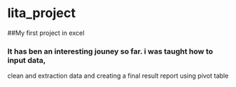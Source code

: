 # lita_project
##My first project in excel
### It has ben an interesting jouney so far. i was taught how to input data,
clean and extraction data and creating a final result report using pivot table
